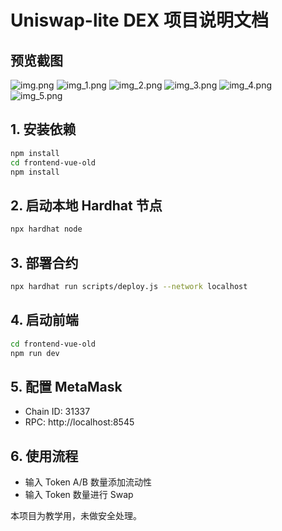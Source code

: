 # Uniswap-lite DEX 项目说明文档
## 预览截图
![img.png](img.png)
![img_1.png](img_1.png)
![img_2.png](img_2.png)
![img_3.png](img_3.png)
![img_4.png](img_4.png)
![img_5.png](img_5.png)
## 1. 安装依赖
```bash
npm install
cd frontend-vue-old
npm install
```

## 2. 启动本地 Hardhat 节点
```bash
npx hardhat node
```

## 3. 部署合约
```bash
npx hardhat run scripts/deploy.js --network localhost
```

## 4. 启动前端
```bash
cd frontend-vue-old
npm run dev
```

## 5. 配置 MetaMask
- Chain ID: 31337
- RPC: http://localhost:8545

## 6. 使用流程
- 输入 Token A/B 数量添加流动性
- 输入 Token 数量进行 Swap


本项目为教学用，未做安全处理。

